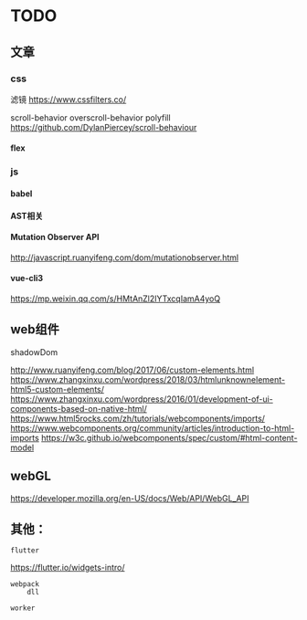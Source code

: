 # TODO


## 文章

### css 

滤镜 https://www.cssfilters.co/

scroll-behavior
overscroll-behavior
polyfill https://github.com/DylanPiercey/scroll-behaviour

#### flex 


### js

#### babel

#### AST相关

#### Mutation Observer API
http://javascript.ruanyifeng.com/dom/mutationobserver.html


#### vue-cli3
https://mp.weixin.qq.com/s/HMtAnZl2IYTxcqIamA4yoQ


## web组件
shadowDom

http://www.ruanyifeng.com/blog/2017/06/custom-elements.html
https://www.zhangxinxu.com/wordpress/2018/03/htmlunknownelement-html5-custom-elements/
https://www.zhangxinxu.com/wordpress/2016/01/development-of-ui-components-based-on-native-html/
https://www.html5rocks.com/zh/tutorials/webcomponents/imports/
https://www.webcomponents.org/community/articles/introduction-to-html-imports
https://w3c.github.io/webcomponents/spec/custom/#html-content-model



## webGL
https://developer.mozilla.org/en-US/docs/Web/API/WebGL_API


## 其他：
	flutter 
https://flutter.io/widgets-intro/

	webpack
		dll

	worker

